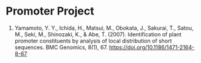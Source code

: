 # Promoter Project

1. Yamamoto, Y. Y., Ichida, H., Matsui, M., Obokata, J., Sakurai, T., Satou, M., Seki, M., Shinozaki, K., & Abe, T. (2007). Identification of plant promoter constituents by analysis of local distribution of short sequences. BMC Genomics, 8(1), 67. https://doi.org/10.1186/1471-2164-8-67